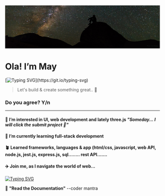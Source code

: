 ![Ola](https://github.com/maytiara/first-day-repo/blob/f3da5063d3c16ea138efe374730ecb73a4b8ad8a/pexels-photo-8959147-cropped.jpg)

# Ola! I’m May
[![Typing SVG](https://readme-typing-svg.herokuapp.com?font=Poppins&duration=5500&pause=1000&color=F7AB24&width=435&lines=%22The+sky's+the+limit..)](https://git.io/typing-svg)
> Let's build & create something great.. 🚧

### Do you agree? Y/n
--------------
#### 👀 I’m interested in UI, web development and lately three.js **_"Someday... I will click the submit project 🚀"_**
#### 🌱 I’m currently learning full-stack development
#### 🪴 Learned frameworks, languages & app (html/css, javascript, web API, node.js, jest.js, express.js, sql........ rest API.......
#### ✈️ Join me, as I navigate the world of web...
[![Typing SVG](https://readme-typing-svg.herokuapp.com?font=Poppins&size=18&duration=6000&color=CFCFCF&multiline=true&height=100&lines=%F0%9F%93%AB+How+to+reach+me...;+codingowl898%40gmail.com)](https://git.io/typing-svg)

💭 **"Read the Documentation"** --coder mantra

<!---
maytiara/maytiara is a ✨ special ✨ repository because its `README.md` (this file) appears on your GitHub profile.
You can click the Preview link to take a look at your changes.
--->
